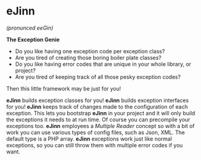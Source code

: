 # eJinn 
_(pronunced eeGin)_

**The Exception Genie**

 - Do you like having one exception code per exception class? 
 - Are you tired of creating those boring boiler plate classes?
 - Do you like having error codes that are unique in your whole library, or project?
 - Are you tired of keeping track of all those pesky exception codes?
 
Then this little framework may be just for you!
 
**eJinn** builds exception classes for you! **eJinn** builds exception interfaces for you! **eJinn** keeps track of changes made to the configuration of each exception. This lets you bootstrap **eJinn** in your project and it will only build the exceptions it needs to at run time.  Of course you can precompile your exceptions too. **eJinn** employees a _Multiple Reader_ concept so with a bit of work you can use various types of config files, such as Json, XML. The default type is a PHP array.  **eJinn** exceptions work just like normal exceptions, so you can still throw them with multiple error codes if you want.
 
